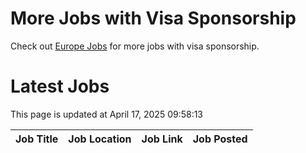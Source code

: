 # More Jobs with Visa Sponsorship

Check out [Europe Jobs](https://github.com/sureshparimi/europejobs#latest-jobs) for more jobs with visa sponsorship.

# Latest Jobs

This page is updated at April 17, 2025 09:58:13

| Job Title | Job Location | Job Link | Job Posted |
| --- | --- | --- | --- |
